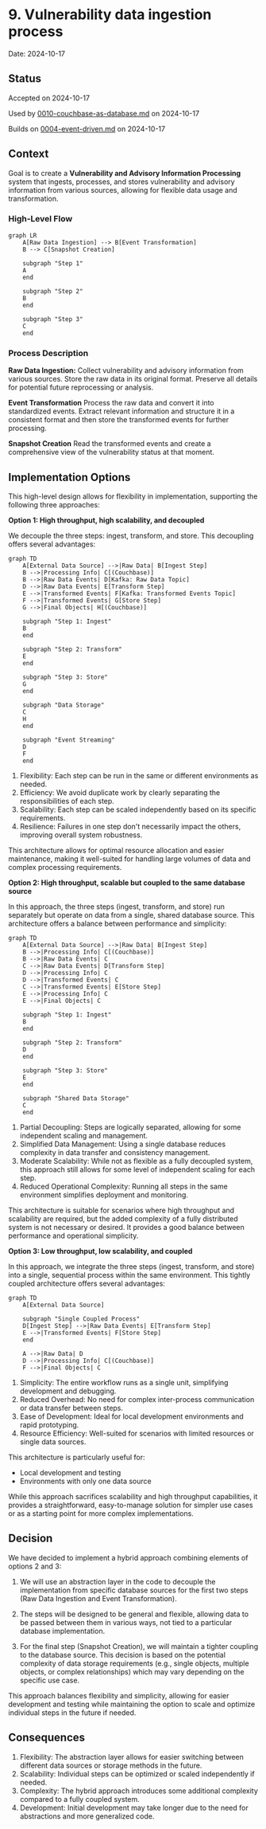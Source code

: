 # 9. Vulnerability data ingestion process

Date: 2024-10-17

## Status

Accepted on 2024-10-17

Used by [0010-couchbase-as-database.md](0010-couchbase-as-database.md) on 2024-10-17 
 
Builds on [0004-event-driven.md](0004-event-driven.md) on 2024-10-17

## Context

Goal is to create a **Vulnerability and Advisory Information Processing** system that ingests, processes, and stores vulnerability and advisory information from various sources, allowing for flexible data usage and transformation.


### High-Level Flow

```mermaid
graph LR
    A[Raw Data Ingestion] --> B[Event Transformation]
    B --> C[Snapshot Creation]
    
    subgraph "Step 1"
    A
    end
    
    subgraph "Step 2"
    B
    end
    
    subgraph "Step 3"
    C
    end
```

### Process Description

**Raw Data Ingestion:**
Collect vulnerability and advisory information from various sources. Store the raw data in its original format. Preserve all details for potential future reprocessing or analysis.

**Event Transformation**
Process the raw data and convert it into standardized events. Extract relevant information and structure it in a consistent format and then store the transformed events for further processing.

**Snapshot Creation**
Read the transformed events and create a comprehensive view of the vulnerability status at that moment.

## Implementation Options

This high-level design allows for flexibility in implementation, supporting the following three approaches:

**Option 1: High throughput, high scalability, and decoupled**

We decouple the three steps: ingest, transform, and store. This decoupling offers several advantages:

```mermaid
graph TD
    A[External Data Source] -->|Raw Data| B[Ingest Step]
    B -->|Processing Info| C[(Couchbase)]
    B -->|Raw Data Events| D[Kafka: Raw Data Topic]
    D -->|Raw Data Events| E[Transform Step]
    E -->|Transformed Events| F[Kafka: Transformed Events Topic]
    F -->|Transformed Events| G[Store Step]
    G -->|Final Objects| H[(Couchbase)]

    subgraph "Step 1: Ingest"
    B
    end

    subgraph "Step 2: Transform"
    E
    end

    subgraph "Step 3: Store"
    G
    end

    subgraph "Data Storage"
    C
    H
    end

    subgraph "Event Streaming"
    D
    F
    end
```


1. Flexibility: Each step can be run in the same or different environments as needed.
2. Efficiency: We avoid duplicate work by clearly separating the responsibilities of each step.
3. Scalability: Each step can be scaled independently based on its specific requirements.
4. Resilience: Failures in one step don't necessarily impact the others, improving overall system robustness.

This architecture allows for optimal resource allocation and easier maintenance, making it well-suited for handling large volumes of data and complex processing requirements.


**Option 2: High throughput, scalable but coupled to the same database source**

In this approach, the three steps (ingest, transform, and store) run separately but operate on data from a single, shared database source. This architecture offers a balance between performance and simplicity:

```mermaid
graph TD
    A[External Data Source] -->|Raw Data| B[Ingest Step]
    B -->|Processing Info| C[(Couchbase)]
    B -->|Raw Data Events| C
    C -->|Raw Data Events| D[Transform Step]
    D -->|Processing Info| C
    D -->|Transformed Events| C
    C -->|Transformed Events| E[Store Step]
    E -->|Processing Info| C
    E -->|Final Objects| C

    subgraph "Step 1: Ingest"
    B
    end

    subgraph "Step 2: Transform"
    D
    end

    subgraph "Step 3: Store"
    E
    end

    subgraph "Shared Data Storage"
    C
    end
```


1. Partial Decoupling: Steps are logically separated, allowing for some independent scaling and management.
2. Simplified Data Management: Using a single database reduces complexity in data transfer and consistency management.
3. Moderate Scalability: While not as flexible as a fully decoupled system, this approach still allows for some level of independent scaling for each step.
4. Reduced Operational Complexity: Running all steps in the same environment simplifies deployment and monitoring.

This architecture is suitable for scenarios where high throughput and scalability are required, but the added complexity of a fully distributed system is not necessary or desired. It provides a good balance between performance and operational simplicity.

**Option 3: Low throughput, low scalability, and coupled**

In this approach, we integrate the three steps (ingest, transform, and store) into a single, sequential process within the same environment. This tightly coupled architecture offers several advantages:

```mermaid
graph TD
    A[External Data Source]

    subgraph "Single Coupled Process"
    D[Ingest Step] -->|Raw Data Events| E[Transform Step]
    E -->|Transformed Events| F[Store Step]
    end

    A -->|Raw Data| D
    D -->|Processing Info| C[(Couchbase)]
    F -->|Final Objects| C
```

1. Simplicity: The entire workflow runs as a single unit, simplifying development and debugging.
2. Reduced Overhead: No need for complex inter-process communication or data transfer between steps.
3. Ease of Development: Ideal for local development environments and rapid prototyping.
4. Resource Efficiency: Well-suited for scenarios with limited resources or single data sources.

This architecture is particularly useful for:
- Local development and testing
- Environments with only one data source

While this approach sacrifices scalability and high throughput capabilities, it provides a straightforward, easy-to-manage solution for simpler use cases or as a starting point for more complex implementations.

## Decision

We have decided to implement a hybrid approach combining elements of options 2 and 3:

1. We will use an abstraction layer in the code to decouple the implementation from specific database sources for the first two steps (Raw Data Ingestion and Event Transformation).

2. The steps will be designed to be general and flexible, allowing data to be passed between them in various ways, not tied to a particular database implementation.

3. For the final step (Snapshot Creation), we will maintain a tighter coupling to the database source. This decision is based on the potential complexity of data storage requirements (e.g., single objects, multiple objects, or complex relationships) which may vary depending on the specific use case.

This approach balances flexibility and simplicity, allowing for easier development and testing while maintaining the option to scale and optimize individual steps in the future if needed.

## Consequences

1. Flexibility: The abstraction layer allows for easier switching between different data sources or storage methods in the future.
2. Scalability: Individual steps can be optimized or scaled independently if needed.
3. Complexity: The hybrid approach introduces some additional complexity compared to a fully coupled system.
4. Development: Initial development may take longer due to the need for abstractions and more generalized code.
